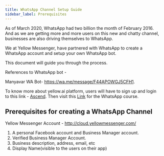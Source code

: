 ```yaml
---
title: WhatsApp Channel Setup Guide
sidebar_label: Prerequisites
---
```



As of March 2020, WhatsApp had two billion the month of February 2016. And as we are getting more and more users on this new and chatty channel, businesses are also driving themselves to WhatsApp.

We at Yellow Messenger, have partnered with WhatsApp to create a WhatsApp account and setup your own WhatsApp bot. 

This document will guide you through the process.

References to WhatsApp bot -

Manyavar WA Bot- https://wa.me/message/F44APOWGJ5CFH1.

To know more about yellow.ai platform, users will have to sign up and login to this link - [Ascend](https://ascend.yellow.ai/).
Then visit this [Link](https://ascend.yellow.ai/learner/courseinfo/id:311) for the WhatsApp course.


## Prerequisites for creating a WhatsApp Channel

Yellow Messenger Account - http://cloud.yellowmessenger.com/

1. A personal Facebook account and Business Manager account.
2. Verified Business Manager Account.
3. Business description, address, email, etc
4. Display Name(visible to the users on their app)